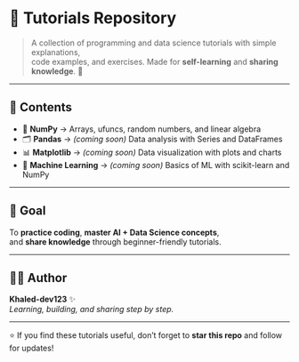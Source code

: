 # 📘 Tutorials Repository  

> A collection of programming and data science tutorials with simple explanations,  
> code examples, and exercises. Made for **self-learning** and **sharing knowledge**. 🚀  

---

## 📂 Contents  
- 🔢 **NumPy** → Arrays, ufuncs, random numbers, and linear algebra  
- 🗂️ **Pandas** → *(coming soon)* Data analysis with Series and DataFrames  
- 📊 **Matplotlib** → *(coming soon)* Data visualization with plots and charts  
- 🤖 **Machine Learning** → *(coming soon)* Basics of ML with scikit-learn and NumPy  

---

## 🎯 Goal  
To **practice coding**, **master AI + Data Science concepts**,  
and **share knowledge** through beginner-friendly tutorials.  

---

## 🧑‍💻 Author  
**Khaled-dev123** ✨  
*Learning, building, and sharing step by step.*  

---

⭐ If you find these tutorials useful, don’t forget to **star this repo** and follow for updates!  
